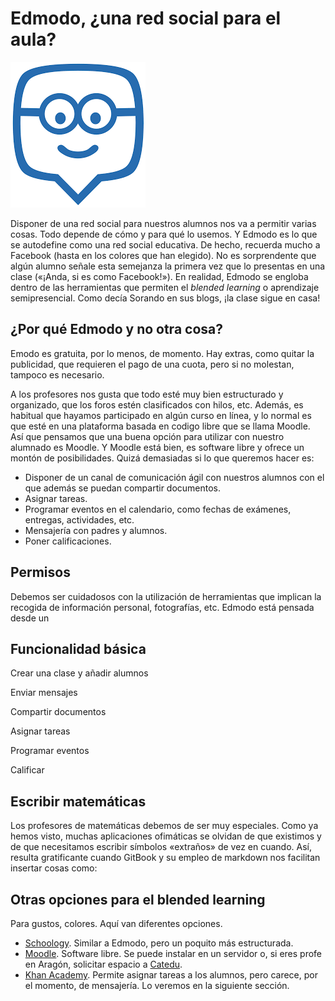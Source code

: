 # Edmodo, ¿una red social para el aula?

![](/redes-sociales/assets/edmodo.png)

Disponer de una red social para nuestros alumnos nos va a permitir varias cosas. Todo depende de cómo y para qué lo usemos. Y Edmodo es lo que se autodefine como una red social educativa. De hecho, recuerda mucho a Facebook \(hasta en los colores que han elegido\). No es sorprendente que algún alumno señale esta semejanza la primera vez que lo presentas en una clase \(«¡Anda, si es como Facebook!»\). En realidad, Edmodo se engloba dentro de las herramientas que permiten el _blended learning_ o aprendizaje semipresencial. Como decía Sorando en sus blogs, ¡la clase sigue en casa!

## ¿Por qué Edmodo y no otra cosa?

Emodo es gratuita, por lo menos, de momento. Hay extras, como quitar la publicidad, que requieren el pago de una cuota, pero si no molestan, tampoco es necesario.

A los profesores nos gusta que todo esté muy bien estructurado y organizado, que los foros estén clasificados con hilos, etc. Además, es habitual que hayamos participado en algún curso en línea, y lo normal es que esté en una plataforma basada en codigo libre que se llama Moodle. Así que pensamos que una buena opción para utilizar con nuestro alumnado es Moodle. Y Moodle está bien, es software libre y ofrece un montón de posibilidades. Quizá demasiadas si lo que queremos hacer es:

* Disponer de un canal de comunicación ágil con nuestros alumnos con el que además se puedan compartir documentos.
* Asignar tareas.
* Programar eventos en el calendario, como fechas de exámenes, entregas, actividades, etc.
* Mensajería con padres y alumnos.
* Poner calificaciones.

## Permisos

Debemos ser cuidadosos con la utilización de herramientas que implican la recogida de información personal, fotografías, etc. Edmodo está pensada desde un

## Funcionalidad básica

Crear una clase y añadir alumnos

Enviar mensajes

Compartir documentos

Asignar tareas

Programar eventos

Calificar



## Escribir matemáticas

Los profesores de matemáticas debemos de ser muy especiales. Como ya hemos visto, muchas aplicaciones ofimáticas se olvidan de que existimos y de que necesitamos escribir símbolos «extraños» de vez en cuando. Así, resulta gratificante cuando GitBook y su empleo de markdown nos facilitan insertar cosas como:

## Otras opciones para el blended learning

Para gustos, colores. Aquí van diferentes opciones.

* [Schoology](https://www.schoology.com/). Similar a Edmodo, pero un poquito más estructurada.
* [Moodle](https://moodle.org/?lang=es). Software libre. Se puede instalar en un servidor o, si eres profe en Aragón, solicitar espacio a [Catedu](http://catedu.aragon.es/moodle/mod/page/view.php?id=53074).
* [Khan Academy](https://es.khanacademy.org/). Permite asignar tareas a los alumnos, pero carece, por el momento, de mensajería. Lo veremos en la siguiente sección.




